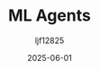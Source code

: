 ﻿---
title: "ML Agents"
date: 2025-06-01
categories: [笔记]
tags: [Unity, Unity Packages, AI]
author: "ljf12825"
summary: Tutorial of Unity's ML Agents
---
